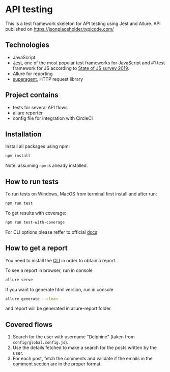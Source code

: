 # API testing
This is a test framework skeleton for API testing using Jest and Allure. 
API published on https://jsonplaceholder.typicode.com/ 

## Technologies 
- JavaScript
- [Jest](https://jestjs.io/docs/en/getting-started), one of the most popular test frameworks for JavaScript and #1 test framework for JS according to [State of JS survey 2019](https://2019.stateofjs.com/testing/).
- Allure for reporting
- [superagent](https://github.com/visionmedia/superagent), HTTP request library  

## Project contains
- tests for several API flows
- allure reporter
- config file for integration with CircleCI

## Installation 
Install all packages using npm:
```bash
npm install
```
Note: assuming `npm` is already installed.

## How to run tests
To run tests on Windows, MacOS from terminal first install and after run:
```bash
npm run test
```
To get results with coverage:
```bash
npm run test-with-coverage
```
For CLI options please reffer to official [docs](https://jestjs.io/docs/en/cli)

## How to get a report
You need to install the [CLI](https://docs.qameta.io/allure/#_commandline) in order to obtain a report.

To see a report in browser, run in console
```bash
allure serve
```
If you want to generate html version, run in console
```bash
allure generate --clean
```
and report will be generated in allure-report folder.

## Covered flows
1. Search for the user with username “Delphine” (taken from `config/global.config.js`).
2. Use the details fetched to make a search for the posts written by the
user.
3. For each post, fetch the comments and validate if the emails in the comment section are in the proper format.
